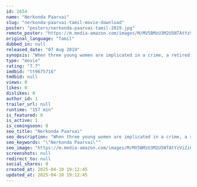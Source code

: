 ```yaml
---
id: 2654
name: "Nerkonda Paarvai"
slug: "nerkonda-paarvai-tamil-movie-download"
poster: "posters/nerkonda-paarvai-tamil-2019.jpg"
remote_poster: "https://m.media-amazon.com/images/M/MV5BMzU3M2U5NTAtYzViZi00NThlLTllZjMtMjY2MDdhOTkzNmNhXkEyXkFqcGc@._V1_SX300.jpg"
original_language: "Tamil"
dubbed_in: null
released_date: "07 Aug 2019"
synopsis: "When three young women are implicated in a crime, a retired lawyer steps forward to help them clear their names."
type: "movie"
rating: "7.7"
imdbid: "tt9675716"
tmdbid: null
views: 0
likes: 0
dislikes: 0
author_id: 1
trailer_url: null
runtime: "157 min"
is_featured: 0
is_active: 1
is_comingsoon: 0
seo_title: "Nerkonda Paarvai"
seo_description: "When three young women are implicated in a crime, a retired lawyer steps forward to help them clear their names."
seo_keywords: "\"Nerkonda Paarvai\""
seo_image: "https://m.media-amazon.com/images/M/MV5BMzU3M2U5NTAtYzViZi00NThlLTllZjMtMjY2MDdhOTkzNmNhXkEyXkFqcGc@._V1_SX300.jpg"
screenshots: null
redirect_to: null
social_shares: 0
created_at: 2025-04-10 19:12:45
updated_at: 2025-04-10 19:12:45
---
```


